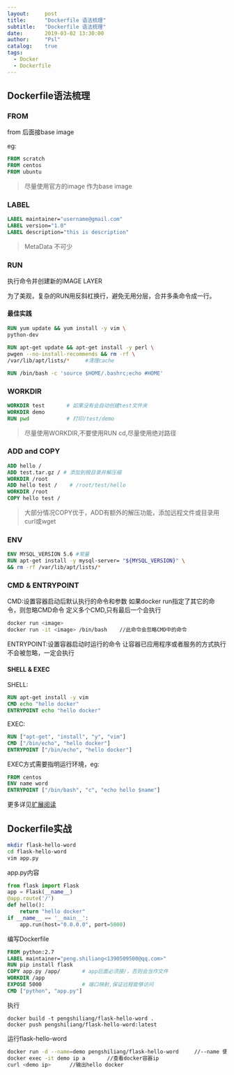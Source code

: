 ```yaml
---
layout:     post
title:      "Dockerfile 语法梳理"
subtitle:   "Dockerfile 语法梳理"
date:       2019-03-02 13:30:00
author:     "Psl"
catalog:    true
tags:
  - Docker
  - Dockerfile
---
```


## Dockerfile语法梳理

### FROM

from 后面接base image

eg:
```dockerfile
FROM scratch
FROM centos
FROM ubuntu
```
> 尽量使用官方的image 作为base image

### LABEL

```dockerfile
LABEL maintainer="username@gmail.com" 
LABEL version="1.0" 
LABEL description="this is description" 
```

>MetaData 不可少

### RUN
执行命令并创建新的IMAGE LAYER

为了美观，复杂的RUN用反斜杠换行，避免无用分层，合并多条命令成一行。

#### 最佳实践
```dockerfile
RUN yum update && yum install -y vim \
python-dev
```

```dockerfile
RUN apt-get update && apt-get install -y perl \
pwgen --no-install-recommends && rm -rf \
/var/lib/apt/lists/*     #清理cache
```

```dockerfile
RUN /bin/bash -c 'source $HOME/.bashrc;echo #HOME'
```

### WORKDIR

```dockerfile
WORKDIR test       # 如果没有会自动创建test文件夹
WORKDIR demo
RUN pwd            # 打印/test/demo
```

> 尽量使用WORKDIR,不要使用RUN cd,尽量使用绝对路径

### ADD and COPY

```dockerfile
ADD hello /
ADD test.tar.gz / # 添加到根目录并解压缩
WORKDIR /root
ADD hello test /    # /root/test/hello
WORKDIR /root
COPY hello test /
```

> 大部分情况COPY优于，ADD有额外的解压功能，添加远程文件或目录用curl或wget

### ENV

```dockerfile
ENV MYSQL_VERSION 5.6 #常量
RUN apt-get install -y mysql-server= "${MYSQL_VERSION}" \
&& rm -rf /var/lib/apt/lists/*
```

### CMD & ENTRYPOINT

CMD:设置容器启动后默认执行的命令和参数
如果docker run指定了其它的命令，则忽略CMD命令
定义多个CMD,只有最后一个会执行

```bash
docker run <image>
docker run -it <image> /bin/bash    //此命令会忽略CMD中的命令
```


ENTRYPOINT:设置容器启动时运行的命令
让容器已应用程序或者服务的方式执行
不会被忽略，一定会执行


#### SHELL & EXEC

SHELL:

```dockerfile
RUN apt-get install -y vim
CMD echo "hello docker"
ENTRYPOINT echo "hello docker"
```

EXEC:

```dockerfile
RUN ["apt-get", "install", "y", "vim"]
CMD ["/bin/echo", "hello docker"]
ENTRYPOINT ["/bin/echo", "hello docker"]
```

EXEC方式需要指明运行环境，eg:

```dockerfile
FROM centos
ENV name word
ENTRYPOINT ["/bin/bash", "c", "echo hello $name"]
```

更多详见[扩展阅读](https://docs.docker.com/engine/reference/builder/)


## Dockerfile实战

```bash
mkdir flask-hello-word
cd flask-hello-word
vim app.py
```

app.py内容

```python
from flask import Flask
app = Flask(__name__)
@app.route('/')
def hello():
    return "hello docker"
if __name__ == '__main__':
    app.run(host="0.0.0.0", port=5000)
```
编写Dockerfile

```dockerfile
FROM python:2.7
LABEL maintainer="peng.shiliang<1390509500@qq.com>"
RUN pip install flask
COPY app.py /app/       # app后面必须接/，否则会当作文件
WORKDIR /app
EXPOSE 5000             # 端口映射,保证远程能够访问
CMD ["python", "app.py"]
```

执行
```
docker build -t pengshiliang/flask-hello-word .
docker push pengshiliang/flask-hello-word:latest
```

运行flask-hello-word
```bash
docker run -d --name=demo pengshiliang/flask-hello-word     //--name 便于docker container 操作
docker exec -it demo ip a       //查看docker容器ip
curl <demo ip>      //输出hello docker
```















